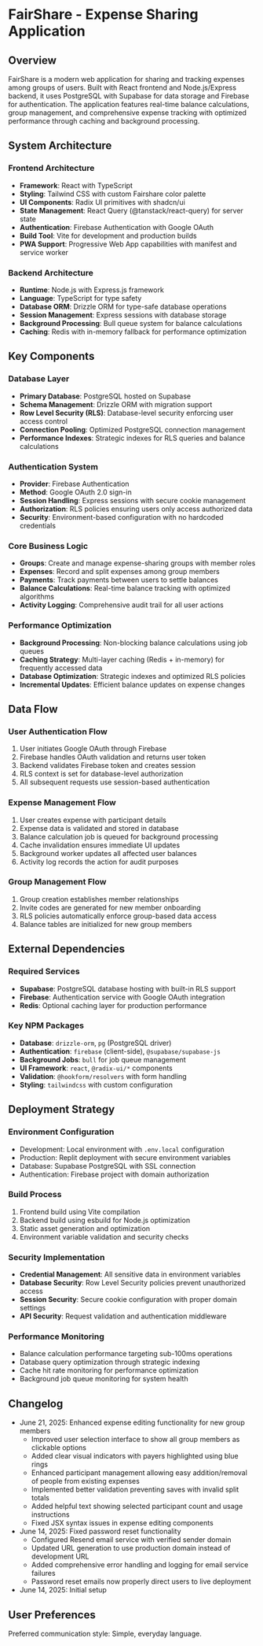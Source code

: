# FairShare - Expense Sharing Application

## Overview

FairShare is a modern web application for sharing and tracking expenses among groups of users. Built with React frontend and Node.js/Express backend, it uses PostgreSQL with Supabase for data storage and Firebase for authentication. The application features real-time balance calculations, group management, and comprehensive expense tracking with optimized performance through caching and background processing.

## System Architecture

### Frontend Architecture
- **Framework**: React with TypeScript
- **Styling**: Tailwind CSS with custom Fairshare color palette
- **UI Components**: Radix UI primitives with shadcn/ui
- **State Management**: React Query (@tanstack/react-query) for server state
- **Authentication**: Firebase Authentication with Google OAuth
- **Build Tool**: Vite for development and production builds
- **PWA Support**: Progressive Web App capabilities with manifest and service worker

### Backend Architecture
- **Runtime**: Node.js with Express.js framework
- **Language**: TypeScript for type safety
- **Database ORM**: Drizzle ORM for type-safe database operations
- **Session Management**: Express sessions with database storage
- **Background Processing**: Bull queue system for balance calculations
- **Caching**: Redis with in-memory fallback for performance optimization

## Key Components

### Database Layer
- **Primary Database**: PostgreSQL hosted on Supabase
- **Schema Management**: Drizzle ORM with migration support
- **Row Level Security (RLS)**: Database-level security enforcing user access control
- **Connection Pooling**: Optimized PostgreSQL connection management
- **Performance Indexes**: Strategic indexes for RLS queries and balance calculations

### Authentication System
- **Provider**: Firebase Authentication
- **Method**: Google OAuth 2.0 sign-in
- **Session Handling**: Express sessions with secure cookie management
- **Authorization**: RLS policies ensuring users only access authorized data
- **Security**: Environment-based configuration with no hardcoded credentials

### Core Business Logic
- **Groups**: Create and manage expense-sharing groups with member roles
- **Expenses**: Record and split expenses among group members
- **Payments**: Track payments between users to settle balances
- **Balance Calculations**: Real-time balance tracking with optimized algorithms
- **Activity Logging**: Comprehensive audit trail for all user actions

### Performance Optimization
- **Background Processing**: Non-blocking balance calculations using job queues
- **Caching Strategy**: Multi-layer caching (Redis + in-memory) for frequently accessed data
- **Database Optimization**: Strategic indexes and optimized RLS policies
- **Incremental Updates**: Efficient balance updates on expense changes

## Data Flow

### User Authentication Flow
1. User initiates Google OAuth through Firebase
2. Firebase handles OAuth validation and returns user token
3. Backend validates Firebase token and creates session
4. RLS context is set for database-level authorization
5. All subsequent requests use session-based authentication

### Expense Management Flow
1. User creates expense with participant details
2. Expense data is validated and stored in database
3. Balance calculation job is queued for background processing
4. Cache invalidation ensures immediate UI updates
5. Background worker updates all affected user balances
6. Activity log records the action for audit purposes

### Group Management Flow
1. Group creation establishes member relationships
2. Invite codes are generated for new member onboarding
3. RLS policies automatically enforce group-based data access
4. Balance tables are initialized for new group members

## External Dependencies

### Required Services
- **Supabase**: PostgreSQL database hosting with built-in RLS support
- **Firebase**: Authentication service with Google OAuth integration
- **Redis**: Optional caching layer for production performance

### Key NPM Packages
- **Database**: `drizzle-orm`, `pg` (PostgreSQL driver)
- **Authentication**: `firebase` (client-side), `@supabase/supabase-js`
- **Background Jobs**: `bull` for job queue management
- **UI Framework**: `react`, `@radix-ui/*` components
- **Validation**: `@hookform/resolvers` with form handling
- **Styling**: `tailwindcss` with custom configuration

## Deployment Strategy

### Environment Configuration
- Development: Local environment with `.env.local` configuration
- Production: Replit deployment with secure environment variables
- Database: Supabase PostgreSQL with SSL connection
- Authentication: Firebase project with domain authorization

### Build Process
1. Frontend build using Vite compilation
2. Backend build using esbuild for Node.js optimization
3. Static asset generation and optimization
4. Environment variable validation and security checks

### Security Implementation
- **Credential Management**: All sensitive data in environment variables
- **Database Security**: Row Level Security policies prevent unauthorized access
- **Session Security**: Secure cookie configuration with proper domain settings
- **API Security**: Request validation and authentication middleware

### Performance Monitoring
- Balance calculation performance targeting sub-100ms operations
- Database query optimization through strategic indexing
- Cache hit rate monitoring for performance optimization
- Background job queue monitoring for system health

## Changelog
- June 21, 2025: Enhanced expense editing functionality for new group members
  - Improved user selection interface to show all group members as clickable options
  - Added clear visual indicators with payers highlighted using blue rings
  - Enhanced participant management allowing easy addition/removal of people from existing expenses
  - Implemented better validation preventing saves with invalid split totals
  - Added helpful text showing selected participant count and usage instructions
  - Fixed JSX syntax issues in expense editing components
- June 14, 2025: Fixed password reset functionality
  - Configured Resend email service with verified sender domain
  - Updated URL generation to use production domain instead of development URL
  - Added comprehensive error handling and logging for email service failures
  - Password reset emails now properly direct users to live deployment
- June 14, 2025: Initial setup

## User Preferences

Preferred communication style: Simple, everyday language.